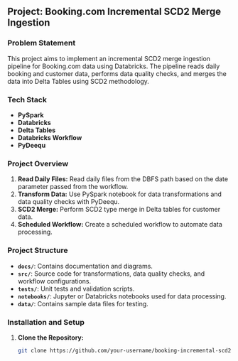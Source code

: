 ## Project: Booking.com Incremental SCD2 Merge Ingestion

### Problem Statement
This project aims to implement an incremental SCD2 merge ingestion pipeline for Booking.com data using Databricks. 
The pipeline reads daily booking and customer data, performs data quality checks, and merges the data into Delta Tables using SCD2 methodology.

### Tech Stack
- **PySpark**
- **Databricks**
- **Delta Tables**
- **Databricks Workflow**
- **PyDeequ**

### Project Overview
1. **Read Daily Files:** Read daily files from the DBFS path based on the date parameter passed from the workflow.
2. **Transform Data:** Use PySpark notebook for data transformations and data quality checks with PyDeequ.
3. **SCD2 Merge:** Perform SCD2 type merge in Delta tables for customer data.
4. **Scheduled Workflow:** Create a scheduled workflow to automate data processing.

### Project Structure
- **`docs/`**: Contains documentation and diagrams.
- **`src/`**: Source code for transformations, data quality checks, and workflow configurations.
- **`tests/`**: Unit tests and validation scripts.
- **`notebooks/`**: Jupyter or Databricks notebooks used for data processing.
- **`data/`**: Contains sample data files for testing.

### Installation and Setup
1. **Clone the Repository:**
   ```bash
   git clone https://github.com/your-username/booking-incremental-scd2-ingestion.git
